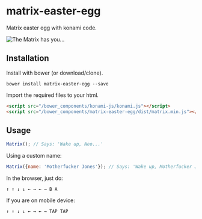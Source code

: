 # matrix-easter-egg

Matrix easter egg with konami code.

![The Matrix has you...](https://s-media-cache-ak0.pinimg.com/originals/79/57/1b/79571b075b2d365d94f1972edb363b2d.jpg)

## Installation

Install with bower (or download/clone).

```shell
bower install matrix-easter-egg --save
```

Import the required files to your html.

```html
<script src="/bower_components/konami-js/konami.js"></script>
<script src="/bower_components/matrix-easter-egg/dist/matrix.min.js"></script>
```

## Usage

```javascript
Matrix(); // Says: 'Wake up, Neo...'
```

Using a custom name:

```javascript
Matrix({name: 'Motherfucker Jones'}); // Says: 'Wake up, Motherfucker Jones...'
```

In the browser, just do:

```shell
↑ ↑ ↓ ↓ ← → ← → B A
```

If you are on mobile device:

```shell
↑ ↑ ↓ ↓ ← → ← → TAP TAP
```
